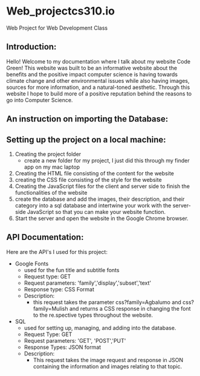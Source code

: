 # Web_projectcs310.io
Web Project for Web Development Class

## Introduction:
Hello! Welcome to my documentation where I talk about my website Code Green! This website was built to be an informative website about the benefits and the positive impact computer science is having towards climate change and other environmental issues while also having images, sources for more information, and a natural-toned aesthetic. Through this website I hope to build more of a positive reputation behind the reasons to go into Computer Science.
## An instruction on importing the Database:
## Setting up the project on a local machine:
1. Creating the project folder
    - create a new folder for my project, I just did this through my finder app on my mac laptop
2. Creating the HTML file consisting of the content for the website
3. creating the CSS file consisting of the style for the website
4. Creating the JavaScript files for the client and server side to finish the functionalities of the website
5. create the database and add the images, their description, and their category into a sql database and intertwine your work with the server-side JavaScript so that you can make your website function.
5. Start the server and open the website in the Google Chrome browser.
## API Documentation:
Here are the API's I used for this project:
- Google Fonts
    - used for the fun title and subtitle fonts
    - Request type: GET
    - Request parameters: 'family','display','subset','text'
    - Response type: CSS Format
    - Description: 
        - this request takes the parameter css?family=Agbalumo and css?family=Mulish and returns a CSS response in changing the font to the re.spective types throughout the website.
- SQL
    - used for setting up, managing, and adding into the database.
    - Request Type: GET
    - Request parameters: 'GET', 'POST','PUT'
    - Response Types: JSON format
    - Description:
        - This request takes the image request and response in JSON containing the information and images relating to that topic.